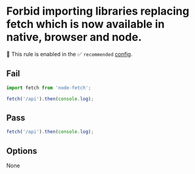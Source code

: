 # Forbid importing libraries replacing fetch which is now available in native, browser and node.

💼 This rule is enabled in the ✅ `recommended` [config](https://github.com/sindresorhus/eslint-plugin-unicorn#preset-configs).

## Fail

```ts
import fetch from 'node-fetch';

fetch('/api').then(console.log);
```

## Pass

```ts
fetch('/api').then(console.log);
```

## Options

None
